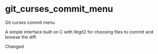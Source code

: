 git_curses_commit_menu
======================

Git curses commit menu

 A simple interface built on C with libgit2 for choosing files to commit and browse the diff.


Changed

